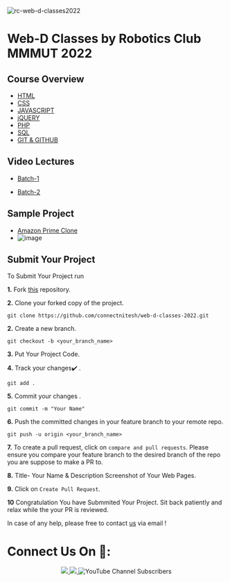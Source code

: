 ![rc-web-d-classes2022](https://socialify.git.ci/connectnitesh/rc-web-d-classes2022/image?font=Rokkitt&forks=1&issues=1&logo=https%3A%2F%2Frcmmmut.in%2Fstatic%2Fmedia%2Ffavicon.79f3e419.png&pattern=Circuit%20Board&pulls=1&stargazers=1&theme=Dark)

# Web-D Classes by Robotics Club MMMUT 2022



## Course Overview

 - [HTML](https://rcmmmut.in/)
 - [CSS](https://rcmmmut.in/)
 - [JAVASCRIPT](https://rcmmmut.in/)
 - [jQUERY](https://rcmmmut.in/)
 - [PHP](https://rcmmmut.in/)
 - [SQL](https://rcmmmut.in/)
 - [GIT & GITHUB](https://rcmmmut.in/)


## Video Lectures
- [Batch-1](https://youtube.com/playlist?list=PLL92E0C0I-ouyz5RSMYXLjFJ3Nrn0gZDt)

- [Batch-2](https://youtube.com/playlist?list=PLL92E0C0I-ourJLV2Ym3s7S0teCJ6RX4p)

## Sample Project
- [Amazon Prime Clone](https://github.com/kshitiz-patel/Robotics-Club-Web-Development-Classes-2021-22/)
- ![image](https://user-images.githubusercontent.com/79007697/153775543-d26b87f4-bb2d-4c44-9486-16e50ad7aed1.png)



## Submit Your Project


To Submit Your Project run

**1.** Fork [this](https://github.com/connectnitesh/web-d-classes-2022) repository.

**2.** Clone your forked copy of the project.

```
git clone https://github.com/connectnitesh/web-d-classes-2022.git
```

**2.** Create a new branch.

```
git checkout -b <your_branch_name>
```

**3.** Put Your Project Code.



**4.** Track your changes:heavy_check_mark: .

```
git add .
```

**5.** Commit your changes .

```
git commit -m "Your Name"
```

**6.** Push the committed changes in your feature branch to your remote repo.

```
git push -u origin <your_branch_name>
```

**7.** To create a pull request, click on `compare and pull requests`. Please ensure you compare your feature branch to the desired branch of the repo you are suppose to make a PR to.

**8.** Title- Your Name & Description Screenshot of Your Web Pages.

**9.** Click on `Create Pull Request`.

**10** Congratulation You have Submmited Your Project. Sit back patiently and relax while the your PR is reviewed.



In case of any help, please free to contact [us](mailto:connectnitesh8@gmail.com) via email !

# Connect Us On 🤝:
<p align="center">
  <a href="https://www.instagram.com/robotics_club_mmmut/">
    <img src="https://img.shields.io/badge/Instagram-E4405F?style=for-the-badge&logo=instagram&logoColor=white">
  </a>
<a href="https://www.facebook.com/roboticsclub.mmmut">
    <img src="https://img.shields.io/badge/Facebook-1877F2?style=for-the-badge&logo=facebook&logoColor=white">
  </a>
<img alt="YouTube Channel Subscribers" src="https://img.shields.io/youtube/channel/subscribers/UCq1SGYOxepwOHBE8eQcE_Pg?style=social">

